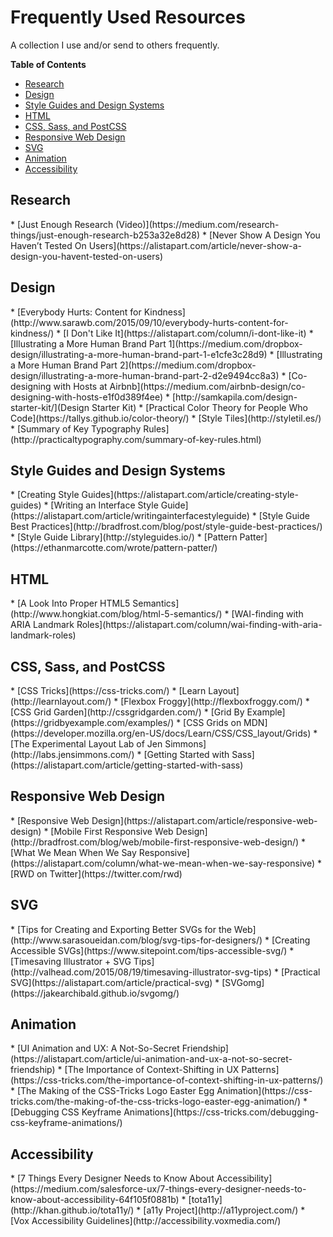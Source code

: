 # Frequently Used Resources
A collection I use and/or send to others frequently.

**Table of Contents**
* [Research](#research)
* [Design](#design)
* [Style Guides and Design Systems](#styleguides)
* [HTML](#html)
* [CSS, Sass, and PostCSS](#css)
* [Responsive Web Design](#rwd)
* [SVG](#svg)
* [Animation](#animation)
* [Accessibility](#a11y)

<h2 id="research">Research</h2>
* [Just Enough Research (Video)](https://medium.com/research-things/just-enough-research-b253a32e8d28)
* [Never Show A Design You Haven’t Tested On Users](https://alistapart.com/article/never-show-a-design-you-havent-tested-on-users)

<h2 id="design">Design</h2>
* [Everybody Hurts: Content for Kindness](http://www.sarawb.com/2015/09/10/everybody-hurts-content-for-kindness/)
* [I Don't Like It](https://alistapart.com/column/i-dont-like-it)
* [Illustrating a More Human Brand Part 1](https://medium.com/dropbox-design/illustrating-a-more-human-brand-part-1-e1cfe3c28d9)
* [Illustrating a More Human Brand Part 2](https://medium.com/dropbox-design/illustrating-a-more-human-brand-part-2-d2e9494cc8a3)
* [Co-designing with Hosts at Airbnb](https://medium.com/airbnb-design/co-designing-with-hosts-e1f0d389f4ee)
* [http://samkapila.com/design-starter-kit/](Design Starter Kit)
* [Practical Color Theory for People Who Code](https://tallys.github.io/color-theory/)
* [Style Tiles](http://styletil.es/)
* [Summary of Key Typography Rules](http://practicaltypography.com/summary-of-key-rules.html)

<h2 id="styleguides">Style Guides and Design Systems</h2>
* [Creating Style Guides](https://alistapart.com/article/creating-style-guides)
* [Writing an Interface Style Guide](https://alistapart.com/article/writingainterfacestyleguide)
* [Style Guide Best Practices](http://bradfrost.com/blog/post/style-guide-best-practices/)
* [Style Guide Library](http://styleguides.io/)
* [Pattern Patter](https://ethanmarcotte.com/wrote/pattern-patter/)

<h2 id="html">HTML</h2>
* [A Look Into Proper HTML5 Semantics](http://www.hongkiat.com/blog/html-5-semantics/)
* [WAI-finding with ARIA Landmark Roles](https://alistapart.com/column/wai-finding-with-aria-landmark-roles)

<h2 id="css">CSS, Sass, and PostCSS</h2>
* [CSS Tricks](https://css-tricks.com/)
* [Learn Layout](http://learnlayout.com/)
* [Flexbox Froggy](http://flexboxfroggy.com/)
* [CSS Grid Garden](http://cssgridgarden.com/)
* [Grid By Example](https://gridbyexample.com/examples/)
* [CSS Grids on MDN](https://developer.mozilla.org/en-US/docs/Learn/CSS/CSS_layout/Grids)
* [The Experimental Layout Lab of Jen Simmons](http://labs.jensimmons.com/)
* [Getting Started with Sass](https://alistapart.com/article/getting-started-with-sass)

<h2 id="rwd">Responsive Web Design</h2>
* [Responsive Web Design](https://alistapart.com/article/responsive-web-design)
* [Mobile First Responsive Web Design](http://bradfrost.com/blog/web/mobile-first-responsive-web-design/)
* [What We Mean When We Say Responsive](https://alistapart.com/column/what-we-mean-when-we-say-responsive)
* [RWD on Twitter](https://twitter.com/rwd)

<h2 id="svg">SVG</h2>
* [Tips for Creating and Exporting Better SVGs for the Web](http://www.sarasoueidan.com/blog/svg-tips-for-designers/)
* [Creating Accessible SVGs](https://www.sitepoint.com/tips-accessible-svg/)
* [Timesaving Illustrator + SVG Tips](http://valhead.com/2015/08/19/timesaving-illustrator-svg-tips)
* [Practical SVG](https://alistapart.com/article/practical-svg)
* [SVGomg](https://jakearchibald.github.io/svgomg/)

<h2 id="animation">Animation</h2>
* [UI Animation and UX: A Not-So-Secret Friendship](https://alistapart.com/article/ui-animation-and-ux-a-not-so-secret-friendship)
* [The Importance of Context-Shifting in UX Patterns](https://css-tricks.com/the-importance-of-context-shifting-in-ux-patterns/)
* [The Making of the CSS-Tricks Logo Easter Egg Animation](https://css-tricks.com/the-making-of-the-css-tricks-logo-easter-egg-animation/)
* [Debugging CSS Keyframe Animations](https://css-tricks.com/debugging-css-keyframe-animations/)


<h2 id="a11y">Accessibility</h2>
* [7 Things Every Designer Needs to Know About Accessibility](https://medium.com/salesforce-ux/7-things-every-designer-needs-to-know-about-accessibility-64f105f0881b)
* [tota11y](http://khan.github.io/tota11y/)
* [a11y Project](http://a11yproject.com/)
* [Vox Accessibility Guidelines](http://accessibility.voxmedia.com/)